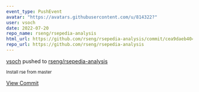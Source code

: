 ```yaml
---
event_type: PushEvent
avatar: "https://avatars.githubusercontent.com/u/814322?"
user: vsoch
date: 2022-07-20
repo_name: rseng/rsepedia-analysis
html_url: https://github.com/rseng/rsepedia-analysis/commit/cea9daeb404a8eb62579b2a4fa13fd571e917c11
repo_url: https://github.com/rseng/rsepedia-analysis
---
```


<a href='https://github.com/vsoch' target='_blank'>vsoch</a> pushed to <a href='https://github.com/rseng/rsepedia-analysis' target='_blank'>rseng/rsepedia-analysis</a>

<small>Install rse from master</small>

<a href='https://github.com/rseng/rsepedia-analysis/commit/cea9daeb404a8eb62579b2a4fa13fd571e917c11' target='_blank'>View Commit</a>
